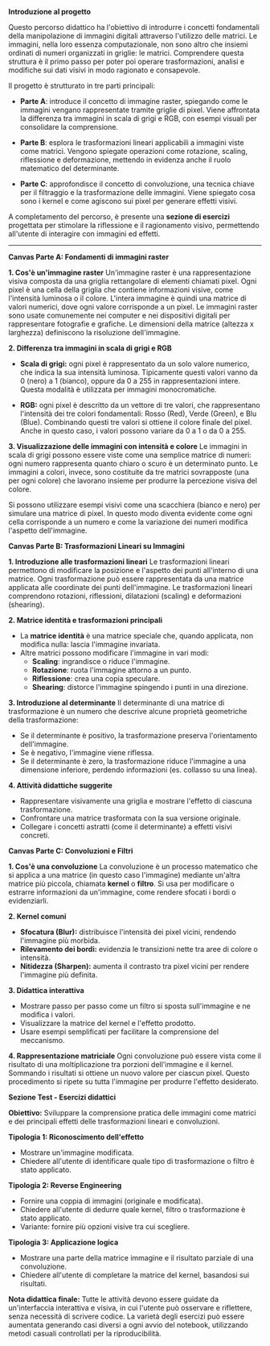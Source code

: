 **Introduzione al progetto**

Questo percorso didattico ha l'obiettivo di introdurre i concetti fondamentali della manipolazione di immagini digitali attraverso l'utilizzo delle matrici. Le immagini, nella loro essenza computazionale, non sono altro che insiemi ordinati di numeri organizzati in griglie: le matrici. Comprendere questa struttura è il primo passo per poter poi operare trasformazioni, analisi e modifiche sui dati visivi in modo ragionato e consapevole.

Il progetto è strutturato in tre parti principali:

- **Parte A**: introduce il concetto di immagine raster, spiegando come le immagini vengano rappresentate tramite griglie di pixel. Viene affrontata la differenza tra immagini in scala di grigi e RGB, con esempi visuali per consolidare la comprensione.

- **Parte B**: esplora le trasformazioni lineari applicabili a immagini viste come matrici. Vengono spiegate operazioni come rotazione, scaling, riflessione e deformazione, mettendo in evidenza anche il ruolo matematico del determinante.

- **Parte C**: approfondisce il concetto di convoluzione, una tecnica chiave per il filtraggio e la trasformazione delle immagini. Viene spiegato cosa sono i kernel e come agiscono sui pixel per generare effetti visivi.

A completamento del percorso, è presente una **sezione di esercizi** progettata per stimolare la riflessione e il ragionamento visivo, permettendo all'utente di interagire con immagini ed effetti.

---

**Canvas Parte A: Fondamenti di immagini raster**

**1. Cos'è un'immagine raster**
Un'immagine raster è una rappresentazione visiva composta da una griglia rettangolare di elementi chiamati pixel. Ogni pixel è una cella della griglia che contiene informazioni visive, come l'intensità luminosa o il colore. L'intera immagine è quindi una matrice di valori numerici, dove ogni valore corrisponde a un pixel. Le immagini raster sono usate comunemente nei computer e nei dispositivi digitali per rappresentare fotografie e grafiche. Le dimensioni della matrice (altezza x larghezza) definiscono la risoluzione dell'immagine.

**2. Differenza tra immagini in scala di grigi e RGB**
- **Scala di grigi:** ogni pixel è rappresentato da un solo valore numerico, che indica la sua intensità luminosa. Tipicamente questi valori vanno da 0 (nero) a 1 (bianco), oppure da 0 a 255 in rappresentazioni intere. Questa modalità è utilizzata per immagini monocromatiche.

- **RGB:** ogni pixel è descritto da un vettore di tre valori, che rappresentano l'intensità dei tre colori fondamentali: Rosso (Red), Verde (Green), e Blu (Blue). Combinando questi tre valori si ottiene il colore finale del pixel. Anche in questo caso, i valori possono variare da 0 a 1 o da 0 a 255.

**3. Visualizzazione delle immagini con intensità e colore**
Le immagini in scala di grigi possono essere viste come una semplice matrice di numeri: ogni numero rappresenta quanto chiaro o scuro è un determinato punto. Le immagini a colori, invece, sono costituite da tre matrici sovrapposte (una per ogni colore) che lavorano insieme per produrre la percezione visiva del colore.

Si possono utilizzare esempi visivi come una scacchiera (bianco e nero) per simulare una matrice di pixel. In questo modo diventa evidente come ogni cella corrisponde a un numero e come la variazione dei numeri modifica l'aspetto dell'immagine.


**Canvas Parte B: Trasformazioni Lineari su Immagini**

**1. Introduzione alle trasformazioni lineari**
Le trasformazioni lineari permettono di modificare la posizione e l'aspetto dei punti all'interno di una matrice. Ogni trasformazione può essere rappresentata da una matrice  applicata alle coordinate dei punti dell'immagine. Le trasformazioni lineari comprendono rotazioni, riflessioni, dilatazioni (scaling) e deformazioni (shearing).

**2. Matrice identità e trasformazioni principali**
- La **matrice identità** è una matrice speciale che, quando applicata, non modifica nulla: lascia l'immagine invariata.
- Altre matrici possono modificare l'immagine in vari modi:
  - **Scaling**: ingrandisce o riduce l'immagine.
  - **Rotazione**: ruota l'immagine attorno a un punto.
  - **Riflessione**: crea una copia speculare.
  - **Shearing**: distorce l'immagine spingendo i punti in una direzione.

**3. Introduzione al determinante**
Il determinante di una matrice di trasformazione è un numero che descrive alcune proprietà geometriche della trasformazione:
- Se il determinante è positivo, la trasformazione preserva l'orientamento dell'immagine.
- Se è negativo, l'immagine viene riflessa.
- Se il determinante è zero, la trasformazione riduce l'immagine a una dimensione inferiore, perdendo informazioni (es. collasso su una linea).

**4. Attività didattiche suggerite**
- Rappresentare visivamente una griglia e mostrare l'effetto di ciascuna trasformazione.
- Confrontare una matrice trasformata con la sua versione originale.
- Collegare i concetti astratti (come il determinante) a effetti visivi concreti.


**Canvas Parte C: Convoluzioni e Filtri**

**1. Cos'è una convoluzione**
La convoluzione è un processo matematico che si applica a una matrice (in questo caso l'immagine) mediante un'altra matrice più piccola, chiamata **kernel** o **filtro**. Si usa per modificare o estrarre informazioni da un'immagine, come rendere sfocati i bordi o evidenziarli.

**2. Kernel comuni**
- **Sfocatura (Blur):** distribuisce l'intensità dei pixel vicini, rendendo l'immagine più morbida.
- **Rilevamento dei bordi:** evidenzia le transizioni nette tra aree di colore o intensità.
- **Nitidezza (Sharpen):** aumenta il contrasto tra pixel vicini per rendere l'immagine più definita.

**3. Didattica interattiva**
- Mostrare passo per passo come un filtro si sposta sull'immagine e ne modifica i valori.
- Visualizzare la matrice del kernel e l'effetto prodotto.
- Usare esempi semplificati per facilitare la comprensione del meccanismo.

**4. Rappresentazione matriciale**
Ogni convoluzione può essere vista come il risultato di una moltiplicazione tra porzioni dell'immagine e il kernel. Sommando i risultati si ottiene un nuovo valore per ciascun pixel. Questo procedimento si ripete su tutta l'immagine per produrre l'effetto desiderato.


**Sezione Test - Esercizi didattici**

**Obiettivo:** Sviluppare la comprensione pratica delle immagini come matrici e dei principali effetti delle trasformazioni lineari e convoluzioni.

**Tipologia 1: Riconoscimento dell'effetto**
- Mostrare un'immagine modificata.
- Chiedere all'utente di identificare quale tipo di trasformazione o filtro è stato applicato.

**Tipologia 2: Reverse Engineering**
- Fornire una coppia di immagini (originale e modificata).
- Chiedere all'utente di dedurre quale kernel, filtro o trasformazione è stato applicato.
- Variante: fornire più opzioni visive tra cui scegliere.

**Tipologia 3: Applicazione logica**
- Mostrare una parte della matrice immagine e il risultato parziale di una convoluzione.
- Chiedere all'utente di completare la matrice del kernel, basandosi sui risultati.

**Nota didattica finale:**
Tutte le attività devono essere guidate da un'interfaccia interattiva e visiva, in cui l'utente può osservare e riflettere, senza necessità di scrivere codice. La varietà degli esercizi può essere aumentata generando casi diversi a ogni avvio del notebook, utilizzando metodi casuali controllati per la riproducibilità.